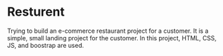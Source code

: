 # Resturent
Trying to build an e-commerce restaurant project for a customer. It is a simple, small landing project for the customer. In this project, HTML, CSS, JS, and boostrap are used.
